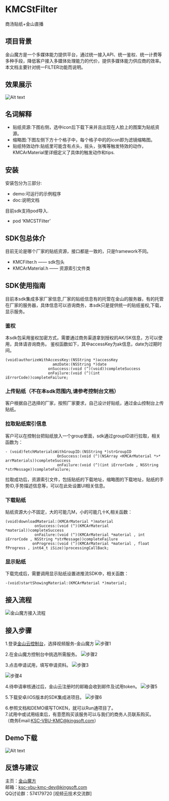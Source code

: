 # KMCStFilter
商汤贴纸+金山直播
## 项目背景
金山魔方是一个多媒体能力提供平台，通过统一接入API、统一鉴权、统一计费等多种手段，降低客户接入多媒体处理能力的代价，提供多媒体能力供应商的效率。 本文档主要针对统一FILTER功能而说明。
## 效果展示
![Alt text](https://raw.githubusercontent.com/wiki/ksvcmc/KMCSTFilter_iOS/img.jpg)
## 名词解释
- 贴纸资源:下图右侧，选中icon后下载下来并且出现在人脸上的图案为贴纸资源。
- 缩略图:下图左侧下方十个格子中，每个格子中的的icon即为滤镜缩略图。
- 贴纸特效动作:贴纸里可能含有点头，摇头，张嘴等触发特效的动作，KMCArMaterial里详细定义了具体的触发动作和tips.
## 安装
安装包分为三部分:
- demo:可运行的示例程序
- doc:说明文档

目前sdk支持pod导入.
- pod ‘KMCSTFilter’
## SDK包总体介
目前无论是哪个厂家的贴纸资源，接口都是一致的，只是framework不同。
- KMCFilter.h —— sdk包头
- KMCArMaterial.h —— 资源索引文件类
## SDK使用指南
目前本sdk集成多家厂家信息,厂家的贴纸信息有的托管在金山的服务器，有的托管在厂家的服务器，具体信息可以咨询商务，本sdk只是提供统一的贴纸鉴权,下载，显示服务。
### 鉴权
本sdk包采用鉴权加密方式，需要通过商务渠道拿到授权的AK/SK信息，方可以使用，具体请咨询商务。
鉴权函数如下，其中accessKey为ak信息，date为过期时间。
```
(void)authorizeWithAccessKey:(NSString *)accessKey
                     amzDate:(NSString *)date
                   onSuccess:(void (^)(void))completeSuccess
                   onFailure:(void (^)(int iErrorCode))completeFailure;
```
### 上传贴纸（不在本sdk范围内,请参考控制台文档）
客户根据自己选择的厂家，按照厂家要求，自己设计好贴纸，通过金山控制台上传贴纸。
### 拉取贴纸索引信息
客户可以在控制台把贴纸放入一个group里面，sdk通过groupID进行拉取，相关函数为：
```
- (void)fetchMaterialsWithGroupID:(NSString *)strGroupID
                       OnSuccess:(void (^)(NSArray <KMCArMaterial *>* arrMaterials))completeSuccess
                       onFailure:(void (^)(int iErrorCode , NSString *strMessage))completeFailure;
```
拉取成功后，资源索引文件，包括贴纸的下载地址，缩略图的下载地址，贴纸的手势ID,手势描述信息等，可以在此处设置UI相关信息。
### 下载贴纸
贴纸资源大小不固定，大的可能几M，小的可能几十K,相关函数：
```
(void)downloadMaterial:(KMCArMaterial *)material
             onSuccess:(void (^)(KMCArMaterial *material))completeSuccess
             onFailure:(void (^)(KMCArMaterial *material , int iErrorCode , NSString *strMessage))completeFailure
            onProgress:(void (^)(KMCArMaterial *material , float fProgress , int64_t iSize))processingCallBack;
```
### 显示贴纸
下载完成后，需要调用显示贴纸设置进推流SDK中，相关函数：
```
-(void)startShowingMaterial:(KMCArMaterial *)material;
```
## 接入流程
![金山魔方接入流程](https://raw.githubusercontent.com/wiki/ksvcmc/KMCSTFilter_Android/all.jpg "金山魔方接入流程")
## 接入步骤  
1.登录[金山云控制台]( https://console.ksyun.com)，选择视频服务-金山魔方
![步骤1](https://raw.githubusercontent.com/wiki/ksvcmc/KMCSTFilter_Android/step1.png "接入步骤1")

2.在金山魔方控制台中挑选所需服务。
![步骤2](https://raw.githubusercontent.com/wiki/ksvcmc/KMCSTFilter_Android/step2.png "接入步骤2")

3.点击申请试用，填写申请资料。
![步骤3](https://raw.githubusercontent.com/wiki/ksvcmc/KMCSTFilter_Android/step3.png "接入步骤3")

![步骤4](https://raw.githubusercontent.com/wiki/ksvcmc/KMCSTFilter_Android/step4.png "接入步骤4")

4.待申请审核通过后，金山云注册时的邮箱会收到邮件及试用token。
![步骤5](https://raw.githubusercontent.com/wiki/ksvcmc/KMCSTFilter_Android/step5.png "接入步骤5")

5.下载安卓/iOS版本的SDK集成进项目。
![步骤6](https://raw.githubusercontent.com/wiki/ksvcmc/KMCSTFilter_Android/step6.png "接入步骤6")

6.参照文档和DEMO填写TOKEN，就可以Run通项目了。  
7.试用中或试用结束后，有意愿购买该服务可以与我们的商务人员联系购买。  
（商务Email:KSC-VBU-KMC@kingsoft.com）  
## Demo下载
![Alt text](https://raw.githubusercontent.com/wiki/ksvcmc/KMCSTFilter_iOS/code.png)
## 反馈与建议  
主页：[金山魔方](https://docs.ksyun.com/read/latest/142/_book/index.html)  
邮箱：ksc-vbu-kmc-dev@kingsoft.com  
QQ讨论群：574179720 [视频云技术交流群]
